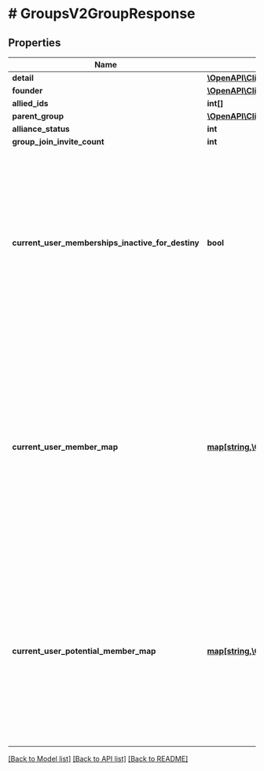 # # GroupsV2GroupResponse

## Properties

Name | Type | Description | Notes
------------ | ------------- | ------------- | -------------
**detail** | [**\OpenAPI\Client\Model\GroupsV2GroupV2**](GroupsV2GroupV2.md) |  | [optional]
**founder** | [**\OpenAPI\Client\Model\GroupsV2GroupMember**](GroupsV2GroupMember.md) |  | [optional]
**allied_ids** | **int[]** |  | [optional]
**parent_group** | [**\OpenAPI\Client\Model\GroupsV2GroupV2**](GroupsV2GroupV2.md) |  | [optional]
**alliance_status** | **int** |  | [optional]
**group_join_invite_count** | **int** |  | [optional]
**current_user_memberships_inactive_for_destiny** | **bool** | A convenience property that indicates if every membership you (the current user) have that is a part of this group are part of an account that is considered inactive - for example, overridden accounts in Cross Save. | [optional]
**current_user_member_map** | [**map[string,\OpenAPI\Client\Model\GroupsV2GroupMember]**](GroupsV2GroupMember.md) | This property will be populated if the authenticated user is a member of the group. Note that because of account linking, a user can sometimes be part of a clan more than once. As such, this returns the highest member type available. | [optional]
**current_user_potential_member_map** | [**map[string,\OpenAPI\Client\Model\GroupsV2GroupPotentialMember]**](GroupsV2GroupPotentialMember.md) | This property will be populated if the authenticated user is an applicant or has an outstanding invitation to join. Note that because of account linking, a user can sometimes be part of a clan more than once. | [optional]

[[Back to Model list]](../../README.md#models) [[Back to API list]](../../README.md#endpoints) [[Back to README]](../../README.md)
